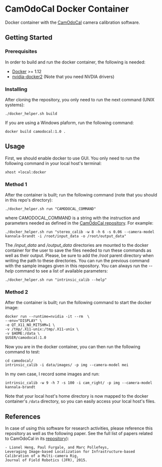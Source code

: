 # CamOdoCal Docker Container

Docker container with the [CamOdoCal](https://github.com/hengli/camodocal) camera calibration software.

## Getting Started


### Prerequisites

In order to build and run the docker container, the following is needed:

* [Docker](https://docs.docker.com/install/) >= 1.12  
* [nvidia-docker2](https://github.com/NVIDIA/nvidia-docker) (Note that you need NVDIA drivers)

### Installing

After cloning the repository, you only need to run the next command (UNIX systems):

```
./docker_helper.sh build
```

If you are using a Windows plaform, run the following command:

```
docker build camodocal:1.0 .
```

## Usage
First, we should enable docker to use GUI. You only need to run the following command in your local host's terminal:
```
xhost +local:docker
```
### Method 1
After the container is built; run the following command (note that you should in this repo's directory):

```
./docker_helper.sh run "CAMODOCAL_COMMAND"
```

where CAMODOCAL_COMMAND is a string with the instruction and parameters needed as defined in the [CamOdoCal repository](https://github.com/hengli/camodocal). For example:

```
./docker_helper.sh run "stereo_calib -w 8 -h 6 -s 0.06 --camera-model kannala-brandt -i /root/input_data -o /root/output_data"
```

The */input_data* and */output_data* directories are mounted to the docker container for the user to save the files needed to run these commands as well as their output. Please, be sure to add the */root* parent directory when writing the path to these directories. You can run the previous command with the sample images given in this repository. You can always run the *--help* command to see a list of available parameters:

```
./docker_helper.sh run "intrinsic_calib --help"
```

### Method 2
After the container is built; run the following command to start the docker image:
```
docker run --runtime=nvidia -it --rm  \
--env="DISPLAY" \
-e QT_X11_NO_MITSHM=1 \
-v /tmp/.X11-unix:/tmp/.X11-unix \
-v $HOME:/data \
$USER/camodocal:1.0
```

Now you are in the docker container, you can then run the following command to test:
```
cd camodocal/
intrinsic_calib -i data/images/ -p img --camera-model mei
```

In my own case, I record some images and run:
```
intrinsic_calib -w 9 -h 7 -s 100 -i cam_right/ -p img --camera-model kannala-brandt
```

Note that your local host's home directory is now mapped to the docker container's `/data` directory, so you can easily access your local host's files.

## References

In case of using this software for research activities, please reference this repository as well as the following paper. See the full list of papers related to CamOdoCal in its [repository](https://github.com/hengli/camodocal)):

```
- Lionel Heng, Paul Furgale, and Marc Pollefeys,
Leveraging Image-based Localization for Infrastructure-based Calibration of a Multi-camera Rig,
Journal of Field Robotics (JFR), 2015.
```
